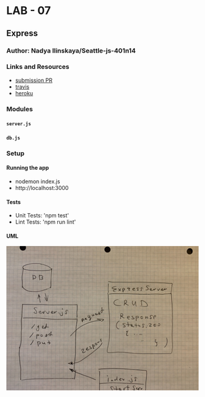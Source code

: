 # LAB - 07

## Express

### Author: Nadya Ilinskaya/Seattle-js-401n14

### Links and Resources
* [submission PR](https://github.com/nadili-401-advanced-javascript/lab-07/pull/1)
* [travis](https://travis-ci.com/nadili-401-advanced-javascript/lab-07)
* [heroku](https://nadili-lab-07.herokuapp.com/)

### Modules
#### `server.js`
#### `db.js`


### Setup
#### Running the app
* nodemon index.js
* http://localhost:3000

  
#### Tests
* Unit Tests: 'npm test'
* Lint Tests: 'npm run lint' 


#### UML
![ UML for the 'callbacks' part of the application ](/assets/lab-07-uml.jpg)